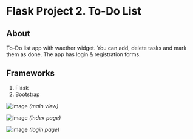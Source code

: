 # Flask Project 2. To-Do List

## About
To-Do list app with waether widget.
You can add, delete tasks and mark them as done.
The app has login & registration forms.


## Frameworks
1. Flask
2. Bootstrap

![image](https://github.com/anbrikzone/Flask-2-Project/assets/2174324/3e0a18ca-12e0-4609-8e48-c74f776cbb00)
*(main view)*

![image](https://github.com/anbrikzone/Flask-2-Project/assets/2174324/009decc8-557c-43a2-9380-ffe641631621)
*(index page)*

![image](https://github.com/anbrikzone/Flask-2-Project/assets/2174324/17febdc9-b6ce-40e7-8931-b1106219004f)
*(login page)*
